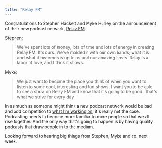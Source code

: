 ```yaml
---
title: "Relay FM"
---
```

<p>Congratulations to Stephen Hackett and Myke Hurley on the announcement of their new podcast network, <a href="https://relay.fm/">Relay FM</a>.</p>
<p><a href="https://www.512pixels.net/blog/2014/8/introducing-relay-fm">Stephen:</a></p>
<blockquote><p>
  We've spent lots of money, lots of time and lots of energy in creating Relay FM. It's ours. We've molded it with our own hands; what it is and what it becomes is up to us and our amazing hosts. Relay is a labor of love, and I think it shows.
</p></blockquote>
<p><a href="https://mykehurley.net/blog/welcome-to-relay-fm">Myke:</a></p>
<blockquote><p>
  We just want to become the place you think of when you want to listen to some cool, interesting and fun shows. I want you to be able to see a show on Relay FM and know that it's going to be good. That's what we strive for every day.
</p></blockquote>
<p>In as much as someone might think a new podcast network would be bad and add competition to <a href="https://goodstuff.network">what I’m working on</a>, it's really not the case. Podcasting needs to become more familiar to more people so that we all rise together. And the only way that's going to happen is by having quality podcasts that draw people in to the medium.</p>
<p>Looking forward to hearing big things from Stephen, Myke and co. next week.</p>

